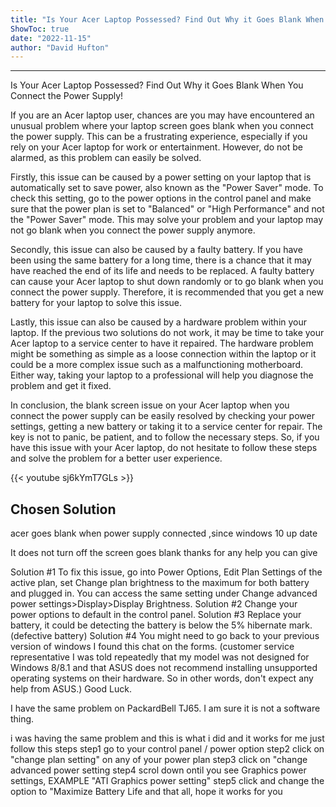 ```yaml
---
title: "Is Your Acer Laptop Possessed? Find Out Why it Goes Blank When You Connect the Power Supply!"
ShowToc: true 
date: "2022-11-15"
author: "David Hufton"
---
```

*****
Is Your Acer Laptop Possessed? Find Out Why it Goes Blank When You Connect the Power Supply!

If you are an Acer laptop user, chances are you may have encountered an unusual problem where your laptop screen goes blank when you connect the power supply. This can be a frustrating experience, especially if you rely on your Acer laptop for work or entertainment. However, do not be alarmed, as this problem can easily be solved.

Firstly, this issue can be caused by a power setting on your laptop that is automatically set to save power, also known as the "Power Saver" mode. To check this setting, go to the power options in the control panel and make sure that the power plan is set to "Balanced" or "High Performance" and not the "Power Saver" mode. This may solve your problem and your laptop may not go blank when you connect the power supply anymore.

Secondly, this issue can also be caused by a faulty battery. If you have been using the same battery for a long time, there is a chance that it may have reached the end of its life and needs to be replaced. A faulty battery can cause your Acer laptop to shut down randomly or to go blank when you connect the power supply. Therefore, it is recommended that you get a new battery for your laptop to solve this issue.

Lastly, this issue can also be caused by a hardware problem within your laptop. If the previous two solutions do not work, it may be time to take your Acer laptop to a service center to have it repaired. The hardware problem might be something as simple as a loose connection within the laptop or it could be a more complex issue such as a malfunctioning motherboard. Either way, taking your laptop to a professional will help you diagnose the problem and get it fixed.

In conclusion, the blank screen issue on your Acer laptop when you connect the power supply can be easily resolved by checking your power settings, getting a new battery or taking it to a service center for repair. The key is not to panic, be patient, and to follow the necessary steps. So, if you have this issue with your Acer laptop, do not hesitate to follow these steps and solve the problem for a better user experience.

{{< youtube sj6kYmT7GLs >}} 



## Chosen Solution
 acer goes blank when  power supply connected ,since windows 10 up date

 It does not turn off the screen goes blank thanks for any help you can give

 Solution #1
To fix this issue, go into Power Options, Edit Plan Settings of the active plan, set Change plan brightness to the maximum for both battery and plugged in. You can access the same setting under Change advanced power settings>Display>Display Brightness.
Solution #2
Change your power options to default in the control panel.
Solution #3
Replace your battery, it could be detecting the battery is below the 5% hibernate mark. (defective battery)
Solution #4
You might need to go back to your previous version of windows I found this chat on the forms.
(customer service representative I was told repeatedly that my model was not designed for Windows 8/8.1 and that ASUS does not recommend installing unsupported operating systems on their hardware. So in other words, don't expect any help from ASUS.)
Good Luck.

 I have the same problem on PackardBell TJ65. I am sure it is not a software thing.

 i was having the same problem and this is what i did and it works for me just follow this steps
step1  go to your control panel / power option
step2 click on "change plan setting" on any of your power plan
step3 click on "change advanced power setting
step4 scrol down ontil you see Graphics power settings, EXAMPLE "ATI Graphics power setting"
step5 click and change the option to "Maximize Battery Life
and that all, hope it works for you




